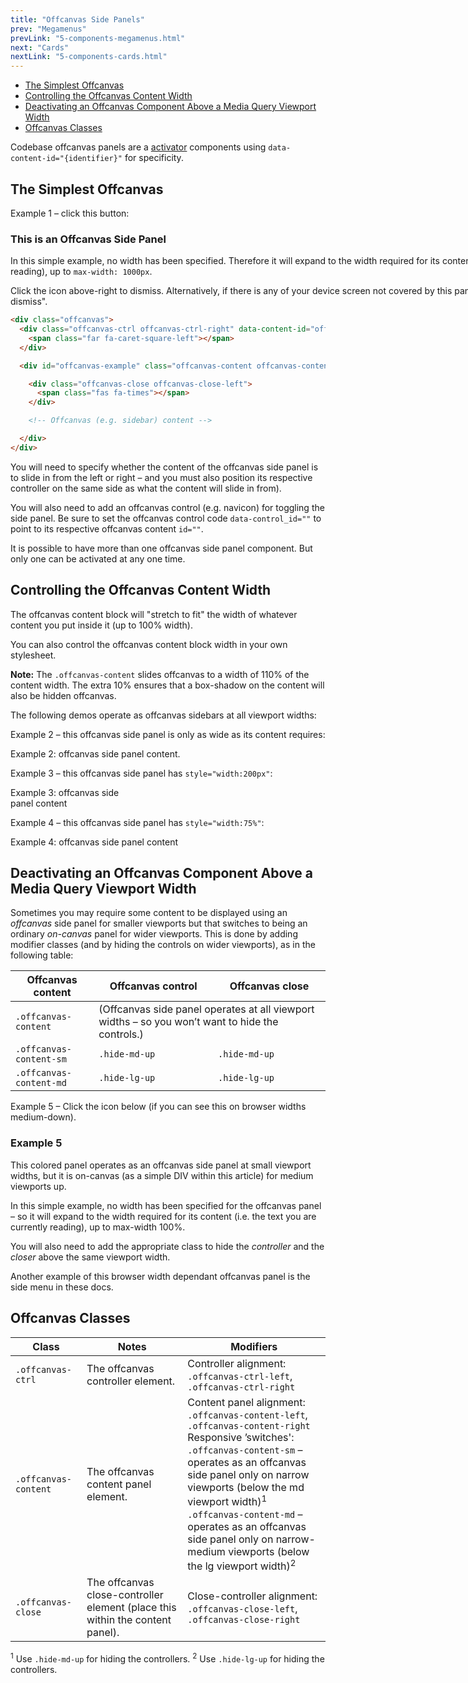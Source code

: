 ```yaml
---
title: "Offcanvas Side Panels"
prev: "Megamenus"
prevLink: "5-components-megamenus.html"
next: "Cards"
nextLink: "5-components-cards.html"
---
```


<div class="on-page-toc b-thin rounded mb-3e py-1e">
  <ul class="menu small">
    <li class="menu-item"><a href="#the-simplest-offcanvas">The Simplest Offcanvas</a></li>
    <li class="menu-item"><a href="#controlling-the-offcanvas-content-width">Controlling the Offcanvas Content Width</a></li>
    <li class="menu-item"><a href="#deactivating-an-offcanvas-component-above-a-media-query-viewport-width">Deactivating an Offcanvas Component Above a Media Query Viewport Width</a></li>
    <li class="menu-item"><a href="#offcanvas-classes">Offcanvas Classes</a></li>
  </ul>
</div>

<p class="h4 thin">Codebase offcanvas panels are a <a href="5-components-activator.html">activator</a> components using <code>data-content-id="{identifier}"</code> for specificity.</p>

## The Simplest Offcanvas

Example 1 – click this button: <span class="offcanvas-ctrl" data-content-id="oc-example"><span class="btn btn-icon small"><span class="far fa-caret-square-left"></span></span></span>

<div class="offcanvas-content offcanvas-content-left p-3e bg-theme-2" id="oc-example" style="width:1000px">
  <div class="offcanvas-close offcanvas-close-right">
    <span class="fas fa-times"></span>
  </div>
  <h3>This is an Offcanvas Side Panel</h3>
  <p>In this simple example, no width has been specified. Therefore it will expand to the width required for its content (i.e. the text you are currently reading), up to <code class="b-thin">max-width: 1000px</code>.</p>
  <p>Click the <span class="fas fa-times"></span> icon above-right to dismiss. Alternatively, if there is any of your device screen not covered by this panel, then you can "click outside to dismiss".</p>
</div>

```HTML
<div class="offcanvas">
  <div class="offcanvas-ctrl offcanvas-ctrl-right" data-content-id="offcanvas-example">
    <span class="far fa-caret-square-left"></span>
  </div>

  <div id="offcanvas-example" class="offcanvas-content offcanvas-content-right">

    <div class="offcanvas-close offcanvas-close-left">
      <span class="fas fa-times"></span>
    </div>

    <!-- Offcanvas (e.g. sidebar) content -->

  </div>
</div>
```

You will need to specify whether the content of the offcanvas side panel is to slide in from the left or right – and you must also position its respective controller on the same side as what the content will slide in from).

You will also need to add an offcanvas control (e.g. navicon) for toggling the side panel. Be sure to set the offcanvas control code `data-control_id=""` to point to its respective offcanvas content `id=""`.

It is possible to have more than one offcanvas side panel component. But only one can be activated at any one time.

## Controlling the Offcanvas Content Width

The offcanvas content block will "stretch to fit" the width of whatever content you put inside it (up to 100% width).

You can also control the offcanvas content block width in your own stylesheet.

<p class="bg-theme-2 p-2e"><b>Note:</b> The <code>.offcanvas-content</code> slides offcanvas to a width of <span class="bold">110%</span> of the content width. The extra 10% ensures that a box-shadow on the content will also be hidden offcanvas.</p>

The following demos operate as offcanvas sidebars at all viewport widths:

Example 2 – this offcanvas side panel is only as wide as its content requires: <span class="offcanvas-ctrl mb-3e" data-content-id="oc-ex-2"><span class="btn btn-icon small"><span class="far fa-caret-square-right"></span></span></span>

<div class="offcanvas-content offcanvas-content-right bg-theme-2 p-2e" id="oc-ex-2">
  <div class="offcanvas-close offcanvas-close-left"><span class="fas fa-times"></span></div>Example 2: offcanvas side panel content.
</div>

Example 3 – this offcanvas side panel has `style="width:200px"`: <span class="offcanvas-ctrl mb-3e" data-content-id="oc-ex-3"><span class="btn btn-icon small"><span class="far fa-caret-square-right"></span></span></span>

<div class="offcanvas-content offcanvas-content-right bg-theme-2 p-2e" id="oc-ex-3" style="width:200px">
  <div class="offcanvas-close offcanvas-close-left"><span class="fas fa-times"></span></div>
  Example 3: offcanvas side panel content
</div>

Example 4 – this offcanvas side panel has `style="width:75%"`: <span class="offcanvas-ctrl mb-3e" data-content-id="oc-ex-4"><span class="btn btn-icon small"><span class="far fa-caret-square-right"></span></span></span>

<div class="offcanvas-content offcanvas-content-right bg-theme-2 p-2e" id="oc-ex-4" style="width:75%">
  <div class="offcanvas-close offcanvas-close-left"><span class="fas fa-times"></span></div>Example 4: offcanvas side panel content
</div>

## Deactivating an Offcanvas Component Above a Media Query Viewport Width

Sometimes you may require some content to be displayed using an _offcanvas_ side panel for smaller viewports but that switches to being an ordinary _on-canvas_ panel for wider viewports. This is done by adding modifier classes (and by hiding the controls on wider viewports), as in the following table:

<table class="table">
  <thead>
    <tr>
      <th>Offcanvas content</th>
      <th>Offcanvas control</th>
      <th>Offcanvas close</th>
    </tr>
  </thead>
  <tbody>
    <tr>
      <td><code>.offcanvas-content</code></td>
      <td colspan="2">(Offcanvas side panel operates at all viewport widths – so you won’t want to hide the controls.)</td>
    </tr>
    <tr>
      <td><code class="nowrap">.offcanvas-content-sm</code></td>
      <td><code class="nowrap">.hide-md-up</code></td>
      <td><code class="nowrap">.hide-md-up</code></td>
    </tr>
    <tr>
      <td><code>.offcanvas-content-md</code></td>
      <td><code>.hide-lg-up</code></td>
      <td><code>.hide-lg-up</code></td>
    </tr>
  </tbody>
</table>

Example 5 – Click the icon below (if you can see this on browser widths medium-down).

<div class="offcanvas-ctrl hide-md-up mb-3e" data-content-id="oc-ex-5"><span class="btn primary btn-icon btn-sm"><span class="far fa-caret-square-left"></span></span></div>
<div class="offcanvas-content offcanvas-content-sm offcanvas-content-left p-3e primary white mb-3e" id="oc-ex-5">
  <div class="offcanvas-close offcanvas-close-right hide-md-up"><span class="fas fa-times"></span></div>
  <h3>Example 5</h3>
  <p>This colored panel operates as an offcanvas side panel at small viewport widths, but it is on-canvas (as a simple DIV within this article) for medium viewports up.</p>
  <p class="hide-md-up">In this simple example, no width has been specified for the offcanvas panel – so it will expand to the width required for its content (i.e. the text you are currently reading), up to max-width 100%. </p>
</div>

You will also need to add the appropriate class to hide the _controller_ and the _closer_ above the same viewport width.

<div class="mb-3e p-2e bg-theme-2">Another example of this browser width dependant offcanvas panel is the side menu in these docs.</div>

## Offcanvas Classes

<table class="table">
  <thead>
    <tr>
      <th>Class</th>
      <th>Notes</th>
      <th>Modifiers</th>
    </tr>
  </thead>
  <tbody>
    <tr>
      <td><code>.offcanvas-ctrl</code></td>
      <td>The <span class="nowrap">offcanvas</span> controller element.</td>
      <td>Controller alignment: <br><code class="nowrap">.offcanvas-ctrl-left</code>, <code class="nowrap">.offcanvas-ctrl-right</code></td>
    </tr>
    <tr>
      <td><code class="nowrap">.offcanvas-content</code></td>
      <td>The <span class="nowrap">offcanvas</span> content panel element.</td>
      <td>Content panel alignment: <br><code class="nowrap">.offcanvas-content-left</code>, <code class="nowrap">.offcanvas-content-right</code> <br>
        Responsive ’switches': <br>
        <code class="nowrap">.offcanvas-content-sm</code> – operates as an offcanvas side panel only on narrow viewports (below the md viewport width)<sup>1</sup> <br>
        <code class="nowrap">.offcanvas-content-md</code> – operates as an offcanvas side panel only on narrow-medium viewports (below the lg viewport width)<sup>2</sup>
      </td>
    </tr>
    <tr>
      <td><code>.offcanvas-close</code></td>
      <td>The <span class="nowrap">offcanvas</span> close-controller element (place this within the content panel).</td>
      <td>Close-controller alignment: <br><code class="nowrap">.offcanvas-close-left</code>, <code class="nowrap">.offcanvas-close-right</code></td>
    </tr>
  </tbody>
</table>

<sup>1</sup> Use `.hide-md-up` for hiding the controllers.
<sup>2</sup> Use `.hide-lg-up` for hiding the controllers.
